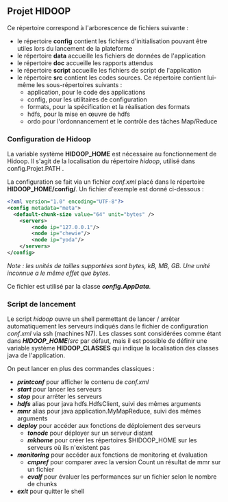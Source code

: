 Projet **HIDOOP**
-------------------------------

Ce répertoire correspond à l'arborescence de fichiers suivante :

- le répertoire **config** contient les fichiers d'initialisation pouvant être utiles lors du lancement de la plateforme
- le répertoire **data** accueille les fichiers de données de l'application
- le répertoire **doc** accueille les rapports attendus
- le répertoire **script** accueille les fichiers de script de l'application
- le répertoire **src** contient les codes sources. Ce répertoire contient lui-même les sous-répertoires suivants :
  - application, pour le code des applications
  - config, pour les utilitaires de configuration
  - formats, pour la spécification et la réalisation des formats
  - hdfs, pour la mise en œuvre de hdfs
  - ordo pour l'ordonnancement et le contrôle des tâches Map/Reduce

### Configuration de Hidoop
La variable système **HIDOOP_HOME** est nécessaire au fonctionnement de Hidoop. Il s'agit de la localisation du répertoire *hidoop*, utilisé dans config.Projet.PATH .

La configuration se fait via un fichier *conf.xml* placé dans le répertoire **HIDOOP_HOME/config/**.
Un fichier d'exemple est donné ci-dessous :
```xml
<?xml version="1.0" encoding="UTF-8"?>
<config metadata="meta">
  <default-chunk-size value="64" unit="bytes" />
    <servers>
        <node ip="127.0.0.1"/>
        <node ip="chewie"/>
        <node ip="yoda"/>
    </servers>
</config>
```

*Note : les unités de tailles supportées sont bytes, kB, MB, GB. Une unité inconnue a le même effet que bytes.*

Ce fichier est utilisé par la classe ***config.AppData***. 

### Script de lancement 
Le script *hidoop* ouvre un shell permettant de lancer / arrêter automatiquement les serveurs indiqués dans le fichier de configuration *conf.xml* via ssh (machines N7).
Les classes sont considérées comme étant dans ***HIDOOP_HOME***/*src* par défaut, mais il est possible de définir une variable système **HIDOOP_CLASSES** qui indique la localisation des classes java de l'application.

On peut lancer en plus des commandes classiques : 
 - ***printconf*** pour afficher le contenu de *conf.xml* 
 - ***start*** pour lancer les serveurs 
 - ***stop*** pour arrêter les serveurs
 - ***hdfs*** alias pour java hdfs.HdfsClient, suivi des mêmes arguments
 - ***mmr*** alias pour java application.MyMapReduce, suivi des mêmes arguments
 - ***deploy*** pour accéder aux fonctions de déploiement des serveurs
   * ***tonode*** pour déployer sur un serveur distant
   * ***mkhome*** pour créer les répertoires $HIDOOP_HOME sur les serveurs où ils n'existent pas
 - ***monitoring*** pour accéder aux fonctions de monitoring et évaluation
   * ***cmpref*** pour comparer avec la version Count un résultat de mmr sur un fichier 
   * ***evalf*** pour évaluer les performances sur un fichier selon le nombre de chunks 
 - ***exit*** pour quitter le shell
 



